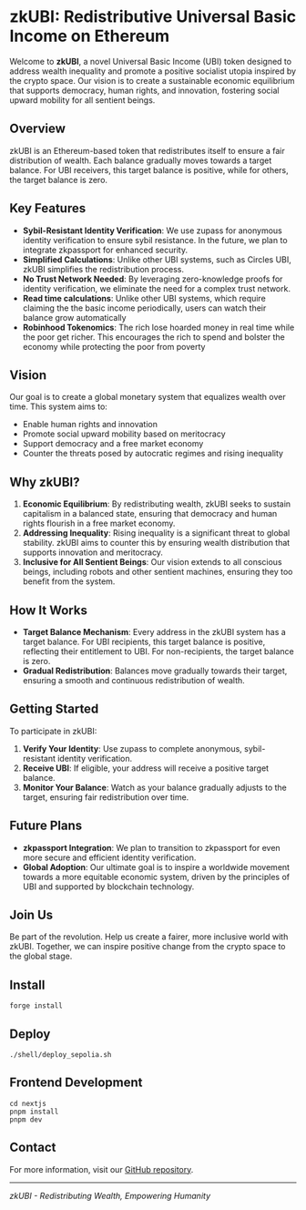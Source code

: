 # zkUBI: Redistributive Universal Basic Income on Ethereum

Welcome to **zkUBI**, a novel Universal Basic Income (UBI) token designed to address wealth inequality and promote a positive socialist utopia inspired by the crypto space. Our vision is to create a sustainable economic equilibrium that supports democracy, human rights, and innovation, fostering social upward mobility for all sentient beings.

## Overview

zkUBI is an Ethereum-based token that redistributes itself to ensure a fair distribution of wealth. Each balance gradually moves towards a target balance. For UBI receivers, this target balance is positive, while for others, the target balance is zero.

## Key Features

- **Sybil-Resistant Identity Verification**: We use zupass for anonymous identity verification to ensure sybil resistance. In the future, we plan to integrate zkpassport for enhanced security.
- **Simplified Calculations**: Unlike other UBI systems, such as Circles UBI, zkUBI simplifies the redistribution process.
- **No Trust Network Needed**: By leveraging zero-knowledge proofs for identity verification, we eliminate the need for a complex trust network.
- **Read time calculations**: Unlike other UBI systems, which require claiming the the basic income periodically, users can watch their balance grow automatically
- **Robinhood Tokenomics**: The rich lose hoarded money in real time while the poor get richer. This encourages the rich to spend and bolster the economy while protecting the poor from poverty

## Vision

Our goal is to create a global monetary system that equalizes wealth over time. This system aims to:

- Enable human rights and innovation
- Promote social upward mobility based on meritocracy
- Support democracy and a free market economy
- Counter the threats posed by autocratic regimes and rising inequality

## Why zkUBI?

1. **Economic Equilibrium**: By redistributing wealth, zkUBI seeks to sustain capitalism in a balanced state, ensuring that democracy and human rights flourish in a free market economy.
2. **Addressing Inequality**: Rising inequality is a significant threat to global stability. zkUBI aims to counter this by ensuring wealth distribution that supports innovation and meritocracy.
3. **Inclusive for All Sentient Beings**: Our vision extends to all conscious beings, including robots and other sentient machines, ensuring they too benefit from the system.

## How It Works

- **Target Balance Mechanism**: Every address in the zkUBI system has a target balance. For UBI recipients, this target balance is positive, reflecting their entitlement to UBI. For non-recipients, the target balance is zero.
- **Gradual Redistribution**: Balances move gradually towards their target, ensuring a smooth and continuous redistribution of wealth.

## Getting Started

To participate in zkUBI:

1. **Verify Your Identity**: Use zupass to complete anonymous, sybil-resistant identity verification.
2. **Receive UBI**: If eligible, your address will receive a positive target balance.
3. **Monitor Your Balance**: Watch as your balance gradually adjusts to the target, ensuring fair redistribution over time.

## Future Plans

- **zkpassport Integration**: We plan to transition to zkpassport for even more secure and efficient identity verification.
- **Global Adoption**: Our ultimate goal is to inspire a worldwide movement towards a more equitable economic system, driven by the principles of UBI and supported by blockchain technology.

## Join Us

Be part of the revolution. Help us create a fairer, more inclusive world with zkUBI. Together, we can inspire positive change from the crypto space to the global stage.

## Install

```shell
forge install
```

## Deploy

```shell
./shell/deploy_sepolia.sh
```

## Frontend Development
```shell
cd nextjs
pnpm install
pnpm dev
```

## Contact

For more information, visit our [GitHub repository](https://github.com/valle-xyz/ZkUbi).

---

_zkUBI - Redistributing Wealth, Empowering Humanity_
